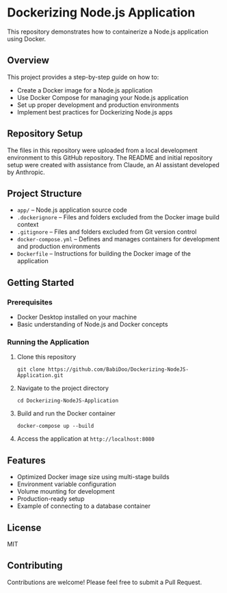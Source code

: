 # Dockerizing Node.js Application

This repository demonstrates how to containerize a Node.js application using Docker.

## Overview

This project provides a step-by-step guide on how to:
- Create a Docker image for a Node.js application
- Use Docker Compose for managing your Node.js application
- Set up proper development and production environments
- Implement best practices for Dockerizing Node.js apps

## Repository Setup

The files in this repository were uploaded from a local development environment to this GitHub repository. The README and initial repository setup were created with assistance from Claude, an AI assistant developed by Anthropic.

## Project Structure

- `app/` – Node.js application source code
- `.dockerignore` – Files and folders excluded from the Docker image build context
- `.gitignore` – Files and folders excluded from Git version control
- `docker-compose.yml` – Defines and manages containers for development and production environments
- `Dockerfile` – Instructions for building the Docker image of the application



## Getting Started

### Prerequisites

- Docker Desktop installed on your machine
- Basic understanding of Node.js and Docker concepts

### Running the Application

1. Clone this repository
   ```
   git clone https://github.com/BabiDoo/Dockerizing-NodeJS-Application.git
   ```

2. Navigate to the project directory
   ```
   cd Dockerizing-NodeJS-Application
   ```

3. Build and run the Docker container
   ```
   docker-compose up --build
   ```

4. Access the application at `http://localhost:8080`

## Features

- Optimized Docker image size using multi-stage builds
- Environment variable configuration
- Volume mounting for development
- Production-ready setup
- Example of connecting to a database container

## License

MIT

## Contributing

Contributions are welcome! Please feel free to submit a Pull Request.
